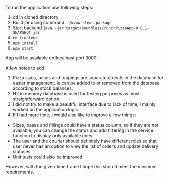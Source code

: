 To run the application use following steps:

1. cd in cloned directory
2. Build jar using command: `./mvnw clean package`
3. Start backend `java -jar target/boundlessCrunchPizzaApp-0.0.1-SNAPSHOT.jar`
4. `cd frontend`
5. `npm install`
6. `npm start`

App will be available on localhost port 3000.

A few notes to add:
1. Pizza sizes, bases and toppings are separate objects in the database for easier management,
   ie can be added to or removed from the database according to stock balances.
2. H2 in memory database is used for testing purposes as most straightforward option.
3. I did not try to make a beautiful interface due to lack of time, I mainly worked on the 
   application logic.
4. If I had more time, I would also like to improve a few things:
- Sizes, bases and fillings could have a status column, so if they are not available, you can change 
  the status and add filtering in the service function to display only available ones.
- The user and the courier should definitely have different roles so that user never has an 
option to view the list of orders and update delivery statuses.
- Unit tests could also be improved
  
However, with the given time frame I hope this should meet the minimum requirements. 
